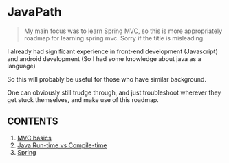 # JavaPath

> My main focus was to learn Spring MVC, so this is more appropriately roadmap for learning spring mvc. Sorry if the title is misleading.

I already had significant experience in front-end development (Javascript) and android development (So I had some knowledge about java as a language)

So this will probably be useful for those who have similar background.

One can obviously still trudge through, and just troubleshoot wherever they get stuck themselves, and make use of this roadmap.

## CONTENTS

1. [MVC basics](https://github.com/kumar935/JavaPath/tree/master/01%20mvc-basics)
2. [Java Run-time vs Compile-time](https://github.com/kumar935/JavaPath/tree/master/02%20runtime-vs-compiletime)
3. [Spring](https://github.com/kumar935/JavaPath/tree/master/03%20spring)